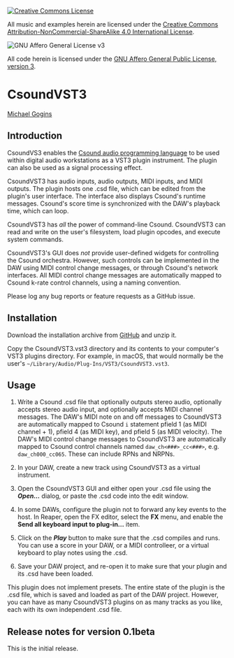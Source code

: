 <p>
<a rel="license" href="http://creativecommons.org/licenses/by-nc-sa/4.0/"><img alt="Creative Commons License" 
style="border-width:0" src="https://i.creativecommons.org/l/by-nc-sa/4.0/88x31.png" />
</a>
<p>All music and examples herein are licensed under the  
<a rel="ccncsa4" href="http://creativecommons.org/licenses/by-nc-sa/4.0/">
Creative Commons Attribution-NonCommercial-ShareAlike 4.0 International License</a>.
<p>
<img alt="GNU Affero General License v3" 
style="border-width:0" src="https://www.gnu.org/graphics/agplv3-155x51.png" /> 
</p><p>All code herein is licensed under the  
<a rel="agplv3" href="https://www.gnu.org/licenses/agpl-3.0.html">
GNU Affero General Public License, version 3</a>.

# CsoundVST3
[Michael Gogins](https://michaelgogins.tumblr.com)

## Introduction

CsoundVS3 enables the [Csound audio programming language](https://csound.com/") 
to be used within digital audio workstations as a VST3 plugin instrument. The 
plugin can also be used as a signal processing effect.

CsoundVST3 has audio inputs, audio outputs, MIDI inputs, and MIDI outputs. 
The plugin hosts one .csd file, which can be edited from the plugin's user 
interface. The interface also displays Csound's runtime messages. Csound's 
score time is synchronized with the DAW's playback time, which can loop.

CsoundVST3 has _all_ the power of command-line Csound. CsoundVST3 can read and 
write on the user's filesystem, load plugin opcodes, and execute system 
commands.

CsoundVST3's GUI does _not_ provide user-defined widgets for controlling the 
Csound orchestra. However, such controls can be implemented in the DAW using 
MIDI control change messages, or through Csound's network interfaces. All MIDI 
control change messages are automatically mapped to Csound k-rate control 
channels, using a naming convention.

Please log any bug reports or feature requests as a GitHub issue.

## Installation

Download the installation archive from 
<a href="https://github.com/gogins/csound-vst3">GitHub<a/> and unzip it.

Copy the CsoundVST3.vst3 directory and its contents to your computer's VST3 
plugins directory. For example, in macOS, that would normally be the user's 
`~/Library/Audio/Plug-Ins/VST3/CsoundVST3.vst3`.

## Usage

 1. Write a Csound .csd file that optionally outputs stereo audio, optionally 
    accepts stereo audio input, and optionally accepts MIDI channel messages. 
    The DAW's MIDI note on and off messages to CsoundVST3 are automatically 
    mapped to Csound `i` statement pfield 1 (as MIDI channel + 1), pfield 4 
    (as MIDI key), and pfield 5 (as MIDI velocity). The DAW's MIDI control 
    change messages to CsoundVST3 are automatically mapped to Csound control 
    channels named `daw_ch<###>_cc<###>`, e.g. `daw_ch000_cc065`. These can 
    include RPNs and NRPNs.

 2. In your DAW, create a new track using CsoundVST3 as a virtual instrument.

 3. Open the CsoundVST3 GUI and either open your .csd file using the
    _**Open...**_ dialog, or paste the .csd code into the edit window.

 4. In some DAWs, configure the plugin not to forward any key events to the 
    host. In Reaper, open the FX editor, select the __**FX**__ menu, and 
    enable the __**Send all keyboard input to plug-in...**__ item.
 
 5. Click on the **_Play_** button to make sure that the .csd compiles and
    runs. You can use a score in your DAW, or a MIDI controlleer, or a
    virtual keyboard to play notes using the .csd.

 7. Save your DAW project, and re-open it to make sure that your plugin 
    and its .csd have been loaded.

This plugin does not implement presets. The entire state of the plugin is the 
.csd file, which is saved and loaded as part of the DAW project. However, you 
can have as many CsoundVST3 plugins on as many tracks as you like, each with 
its own independent .csd file.

## Release notes for version 0.1beta

This is the initial release.




